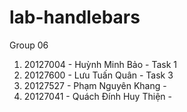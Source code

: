 # lab-handlebars
Group 06
1. 20127004 - Huỳnh Minh Bảo        - Task 1
2. 20127600 - Lưu Tuấn Quân         - Task 3 
3. 20127527 - Phạm Nguyên Khang     - 
4. 20127041 - Quách Đính Huy Thiện  - 